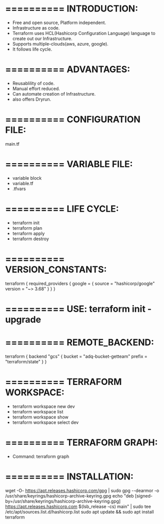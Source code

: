 ==========
INTRODUCTION:
==========
* Free and open source, Platform independent.
* Infrastructure as code.
* Terraform uses HCL(Hashicorp Configuration Language) language to create out our Infrastructure.
* Supports multiple-clouds(aws, azure, google).
* It follows life cycle.

==========
ADVANTAGES:
==========
* Reusablility of code.
* Manual effort reduced.
* Can automate creation of Infrastructure.
* also offers Dryrun.

==========
CONFIGURATION FILE:
==========
main.tf

==========
VARIABLE FILE:
==========
* variable block
* variable.tf
* .tfvars

==========
LIFE CYCLE:
==========
* terraform init
* terraform plan
* terraform apply
* terraform destroy

==========
VERSION_CONSTANTS:
==========
terraform {
  required_providers {
    google = {
      source  = "hashicorp/google"
      version = "~> 3.68"
    }
  }
}

==========
USE: terraform init -upgrade
==========

==========
REMOTE_BACKEND:
==========
terraform {
  backend "gcs" {
    bucket  = "adq-bucket-getteam"
    prefix  = "terraform/state"
  }
}

==========
TERRAFORM WORKSPACE:
==========

* terraform workspace new dev
* terraform workspace list
* terraform workspace show
* terraform workspace select dev

==========
TERRAFORM GRAPH:
==========

* Command: terraform graph

==========
INSTALLATION:
==========
wget -O- https://apt.releases.hashicorp.com/gpg | sudo gpg --dearmor -o /usr/share/keyrings/hashicorp-archive-keyring.gpg
echo "deb [signed-by=/usr/share/keyrings/hashicorp-archive-keyring.gpg] https://apt.releases.hashicorp.com $(lsb_release -cs) main" | sudo tee /etc/apt/sources.list.d/hashicorp.list
sudo apt update && sudo apt install terraform


















